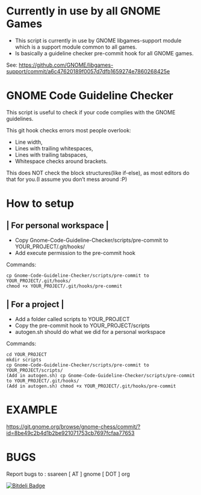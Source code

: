 Currently in use by all GNOME Games 
=======================================

- This script is currently in use by GNOME libgames-support module which is a support module common to all games.
- Is basically a guideline checker pre-commit hook for all GNOME games.

See: https://github.com/GNOME/libgames-support/commit/a6c47620189f0057d7dfb1659274e7860268425e

GNOME Code Guideline Checker 
==================================

This script is useful to check if your code complies with the GNOME guidelines.

This git hook checks errors most people overlook:
- Line width,
- Lines with trailing whitespaces,
- Lines with trailing tabspaces,
- Whitespace checks around brackets.

This does NOT check the block structures(like if-else),
as most editors do that for you.(I assume you don’t mess around :P)

  How to setup
================
| For personal workspace |
--------------------------
- Copy Gnome-Code-Guideline-Checker/scripts/pre-commit to YOUR_PROJECT/.git/hooks/
- Add execute permission to the pre-commit hook

Commands:
```
cp Gnome-Code-Guideline-Checker/scripts/pre-commit to YOUR_PROJECT/.git/hooks/
chmod +x YOUR_PROJECT/.git/hooks/pre-commit
```

| For a project |
------------------
* Add a folder called scripts to YOUR_PROJECT
* Copy the pre-commit hook to YOUR_PROJECT/scripts
* autogen.sh should do what we did for a personal workspace

Commands:
```
cd YOUR_PROJECT
mkdir scripts
cp Gnome-Code-Guideline-Checker/scripts/pre-commit to YOUR_PROJECT/scripts/
(Add in autogen.sh) cp Gnome-Code-Guideline-Checker/scripts/pre-commit to YOUR_PROJECT/.git/hooks/
(Add in autogen.sh) chmod +x YOUR_PROJECT/.git/hooks/pre-commit
```

EXAMPLE
=======
https://git.gnome.org/browse/gnome-chess/commit/?id=8be49c2b4d1b2be921071753cb7697fcfaa77653

  BUGS
========
Report bugs to : ssareen [ AT ] gnome [ DOT ] org


[![Bitdeli Badge](https://d2weczhvl823v0.cloudfront.net/sahilsareen/gnome-code-guideline-checker/trend.png)](https://bitdeli.com/free "Bitdeli Badge")

